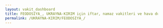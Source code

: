 ```yaml
---
layout: vakit_dashboard
title: FEODOSIYA_, UKRAYNA-KIRIM için iftar, namaz vakitleri ve hava durumu - ilçe/eyalet seç
permalink: /UKRAYNA-KIRIM/FEODOSIYA_/
---
```


<script type="text/javascript">
  var GLOBAL_COUNTRY = 'UKRAYNA-KIRIM';
  var GLOBAL_CITY = 'FEODOSIYA_';
  var GLOBAL_STATE = '';
  var lat = 72;
  var lon = 21;
</script>
